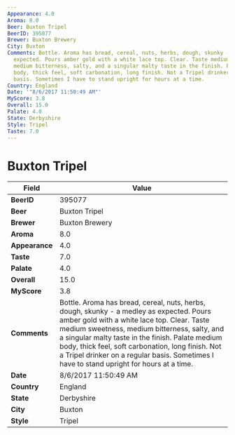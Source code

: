```yaml
---
Appearance: 4.0
Aroma: 8.0
Beer: Buxton Tripel
BeerID: 395077
Brewer: Buxton Brewery
City: Buxton
Comments: Bottle. Aroma has bread, cereal, nuts, herbs, dough, skunky - a medley as
  expected. Pours amber gold with a white lace top. Clear. Taste medium sweetness,
  medium bitterness, salty, and a singular malty taste in the finish. Palate medium
  body, thick feel, soft carbonation, long finish. Not a Tripel drinker on a regular
  basis. Sometimes I have to stand upright for hours at a time.
Country: England
Date: '"8/6/2017 11:50:49 AM"'
MyScore: 3.8
Overall: 15.0
Palate: 4.0
State: Derbyshire
Style: Tripel
Taste: 7.0
---
```


# Buxton Tripel

| Field         | Value |
|---------------|-------|
| **BeerID** | 395077 |
| **Beer** | Buxton Tripel |
| **Brewer** | Buxton Brewery |
| **Aroma** | 8.0 |
| **Appearance** | 4.0 |
| **Taste** | 7.0 |
| **Palate** | 4.0 |
| **Overall** | 15.0 |
| **MyScore** | 3.8 |
| **Comments** | Bottle. Aroma has bread, cereal, nuts, herbs, dough, skunky - a medley as expected. Pours amber gold with a white lace top. Clear. Taste medium sweetness, medium bitterness, salty, and a singular malty taste in the finish. Palate medium body, thick feel, soft carbonation, long finish. Not a Tripel drinker on a regular basis. Sometimes I have to stand upright for hours at a time. |
| **Date** | 8/6/2017 11:50:49 AM |
| **Country** | England |
| **State** | Derbyshire |
| **City** | Buxton |
| **Style** | Tripel |
